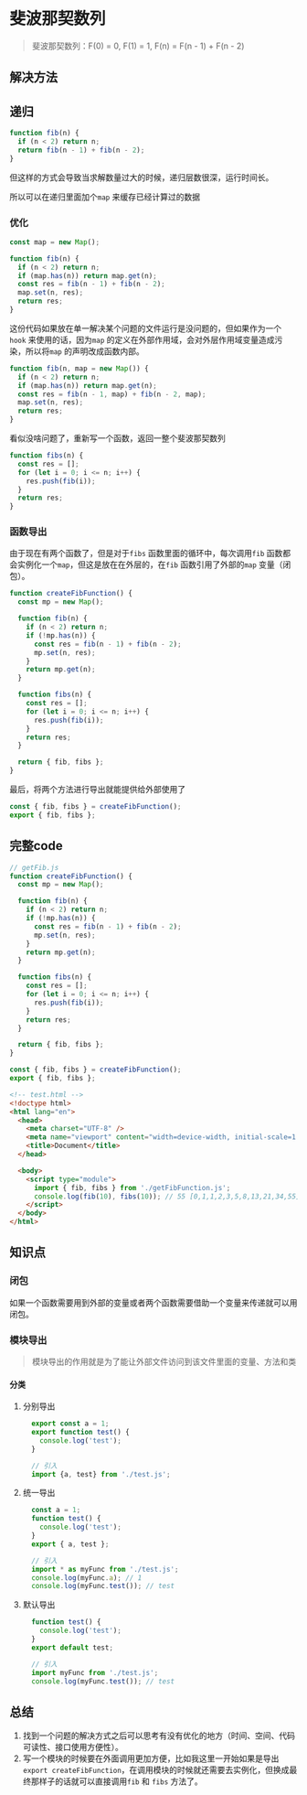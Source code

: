 # 斐波那契数列

> 斐波那契数列：F(0) = 0, F(1) = 1, F(n) = F(n - 1) + F(n - 2)

## 解决方法

## 递归

```js
function fib(n) {
  if (n < 2) return n;
  return fib(n - 1) + fib(n - 2);
}
```

但这样的方式会导致当求解数量过大的时候，递归层数很深，运行时间长。

所以可以在递归里面加个`map` 来缓存已经计算过的数据

### 优化

```js
const map = new Map();

function fib(n) {
  if (n < 2) return n;
  if (map.has(n)) return map.get(n);
  const res = fib(n - 1) + fib(n - 2);
  map.set(n, res);
  return res;
}
```

这份代码如果放在单一解决某个问题的文件运行是没问题的，但如果作为一个`hook` 来使用的话，因为`map` 的定义在外部作用域，会对外层作用域变量造成污染，所以将`map` 的声明改成函数内部。

```js
function fib(n, map = new Map()) {
  if (n < 2) return n;
  if (map.has(n)) return map.get(n);
  const res = fib(n - 1, map) + fib(n - 2, map);
  map.set(n, res);
  return res;
}
```

看似没啥问题了，重新写一个函数，返回一整个斐波那契数列

```JavaScript
function fibs(n) {
  const res = [];
  for (let i = 0; i <= n; i++) {
    res.push(fib(i));
  }
  return res;
}
```

### 函数导出

由于现在有两个函数了，但是对于`fibs` 函数里面的循环中，每次调用`fib` 函数都会实例化一个`map`，但这是放在在外层的，在`fib` 函数引用了外部的`map` 变量（闭包）。

```JavaScript
function createFibFunction() {
  const mp = new Map();

  function fib(n) {
    if (n < 2) return n;
    if (!mp.has(n)) {
      const res = fib(n - 1) + fib(n - 2);
      mp.set(n, res);
    }
    return mp.get(n);
  }

  function fibs(n) {
    const res = [];
    for (let i = 0; i <= n; i++) {
      res.push(fib(i));
    }
    return res;
  }

  return { fib, fibs };
}
```

最后，将两个方法进行导出就能提供给外部使用了

```JavaScript
const { fib, fibs } = createFibFunction();
export { fib, fibs };
```

## 完整code

```JavaScript
// getFib.js
function createFibFunction() {
  const mp = new Map();

  function fib(n) {
    if (n < 2) return n;
    if (!mp.has(n)) {
      const res = fib(n - 1) + fib(n - 2);
      mp.set(n, res);
    }
    return mp.get(n);
  }

  function fibs(n) {
    const res = [];
    for (let i = 0; i <= n; i++) {
      res.push(fib(i));
    }
    return res;
  }

  return { fib, fibs };
}

const { fib, fibs } = createFibFunction();
export { fib, fibs };
```

```html
<!-- test.html -->
<!doctype html>
<html lang="en">
  <head>
    <meta charset="UTF-8" />
    <meta name="viewport" content="width=device-width, initial-scale=1.0" />
    <title>Document</title>
  </head>

  <body>
    <script type="module">
      import { fib, fibs } from './getFibFunction.js';
      console.log(fib(10), fibs(10)); // 55 [0,1,1,2,3,5,8,13,21,34,55]
    </script>
  </body>
</html>
```

## 知识点

### 闭包

如果一个函数需要用到外部的变量或者两个函数需要借助一个变量来传递就可以用闭包。

### 模块导出

> 模块导出的作用就是为了能让外部文件访问到该文件里面的变量、方法和类

#### 分类

1. 分别导出

   ```JavaScript
     export const a = 1;
     export function test() {
       console.log('test');
     }

     // 引入
     import {a, test} from './test.js';
   ```

2. 统一导出

   ```JavaScript
     const a = 1;
     function test() {
       console.log('test');
     }
     export { a, test };

     // 引入
     import * as myFunc from './test.js';
     console.log(myFunc.a); // 1
     console.log(myFunc.test()); // test
   ```

3. 默认导出

   ```JavaScript
     function test() {
       console.log('test');
     }
     export default test;
   
     // 引入
     import myFunc from './test.js';
     console.log(myFunc.test()); // test
   ```

## 总结

1. 找到一个问题的解决方式之后可以思考有没有优化的地方（时间、空间、代码可读性、接口使用方便性）。
2. 写一个模块的时候要在外面调用更加方便，比如我这里一开始如果是导出`export createFibFunction`，在调用模块的时候就还需要去实例化，但换成最终那样子的话就可以直接调用`fib` 和 `fibs` 方法了。
